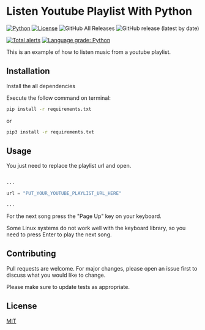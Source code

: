 # Listen Youtube Playlist With Python

[![Python](https://img.shields.io/pypi/pyversions/Eel?style=for-the-badge)](https://www.python.org/)
[![License](https://img.shields.io/github/license/thomaznathanael/Listen-youtube-playlist-with-python?style=for-the-badge)](https://github.com/thomaznathanael/Listen-youtube-playlist-with-python/blob/main/LICENSE)
![GitHub All Releases](https://img.shields.io/github/downloads/thomaznathanael/Listen-youtube-playlist-with-python/total?style=for-the-badge)
![GitHub release (latest by date)](https://img.shields.io/github/v/release/thomaznathanael/Listen-youtube-playlist-with-python?style=for-the-badge)

[![Total alerts](https://img.shields.io/lgtm/alerts/g/thomaznathanael/Listen-youtube-playlist-with-python.svg?logo=lgtm&logoWidth=18)](https://lgtm.com/projects/g/thomaznathanael/Listen-youtube-playlist-with-python/alerts/)
[![Language grade: Python](https://img.shields.io/lgtm/grade/python/g/thomaznathanael/Listen-youtube-playlist-with-python.svg?logo=lgtm&logoWidth=18)](https://lgtm.com/projects/g/thomaznathanael/Listen-youtube-playlist-with-python/context:python)


This is an example of how to listen music from a youtube playlist.

## Installation

Install the all dependencies

Execute the follow command on terminal:
```bash
pip install -r requirements.txt
```
or
```bash
pip3 install -r requirements.txt
```

## Usage

You just need to replace the playlist url and open.

```python

...

url = "PUT_YOUR_YOUTUBE_PLAYLIST_URL_HERE"

...

```
For the next song press the "Page Up" key on your keyboard.

Some Linux systems do not work well with the keyboard library, so you need to press Enter to play the next song.

## Contributing
Pull requests are welcome. For major changes, please open an issue first to discuss what you would like to change.

Please make sure to update tests as appropriate.

## License
[MIT](https://choosealicense.com/licenses/mit/)
